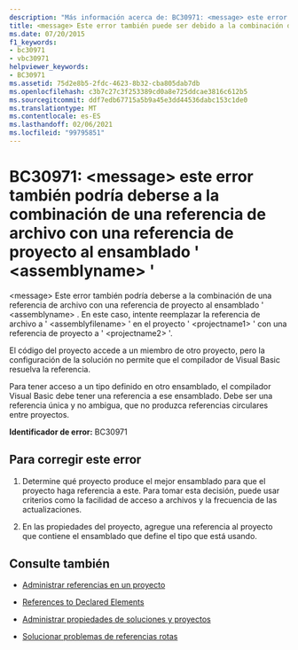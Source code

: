 ```yaml
---
description: "Más información acerca de: BC30971: <message> este error también podría deberse a la combinación de una referencia de archivo con una referencia de proyecto al ensamblado '<assemblyname>"
title: <message> Este error también puede ser debido a la combinación de una referencia de archivo con una referencia de proyecto al ensamblado "<assemblyname>"
ms.date: 07/20/2015
f1_keywords:
- bc30971
- vbc30971
helpviewer_keywords:
- BC30971
ms.assetid: 75d2e8b5-2fdc-4623-8b32-cba805dab7db
ms.openlocfilehash: c3b7c27c3f253389cd0a8e725ddcae3816c612b5
ms.sourcegitcommit: ddf7edb67715a5b9a45e3dd44536dabc153c1de0
ms.translationtype: MT
ms.contentlocale: es-ES
ms.lasthandoff: 02/06/2021
ms.locfileid: "99795851"
---
```

# <a name="bc30971-message-this-error-could-also-be-due-to-mixing-a-file-reference-with-a-project-reference-to-assembly-assemblyname"></a>BC30971: \<message> este error también podría deberse a la combinación de una referencia de archivo con una referencia de proyecto al ensamblado ' \<assemblyname> '

\<message> Este error también podría deberse a la combinación de una referencia de archivo con una referencia de proyecto al ensamblado ' \<assemblyname> . En este caso, intente reemplazar la referencia de archivo a ' \<assemblyfilename> ' en el proyecto ' \<projectname1> ' con una referencia de proyecto a ' \<projectname2> '.

 El código del proyecto accede a un miembro de otro proyecto, pero la configuración de la solución no permite que el compilador de Visual Basic resuelva la referencia.

 Para tener acceso a un tipo definido en otro ensamblado, el compilador Visual Basic debe tener una referencia a ese ensamblado. Debe ser una referencia única y no ambigua, que no produzca referencias circulares entre proyectos.

 **Identificador de error:** BC30971

## <a name="to-correct-this-error"></a>Para corregir este error

1. Determine qué proyecto produce el mejor ensamblado para que el proyecto haga referencia a este. Para tomar esta decisión, puede usar criterios como la facilidad de acceso a archivos y la frecuencia de las actualizaciones.

2. En las propiedades del proyecto, agregue una referencia al proyecto que contiene el ensamblado que define el tipo que está usando.

## <a name="see-also"></a>Consulte también

- [Administrar referencias en un proyecto](/visualstudio/ide/managing-references-in-a-project)
- [References to Declared Elements](../../programming-guide/language-features/declared-elements/references-to-declared-elements.md)

- [Administrar propiedades de soluciones y proyectos](/visualstudio/ide/managing-project-and-solution-properties)
- [Solucionar problemas de referencias rotas](/visualstudio/ide/troubleshooting-broken-references)
